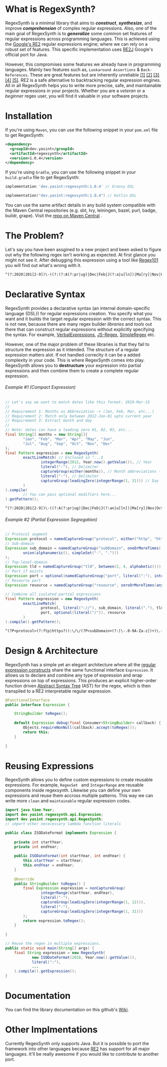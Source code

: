 # **What is RegexSynth?**

RegexSynth is a minimal library that aims to ***construct***, ***synthesize***, and improve ***comprehension*** of complex regular expressions. Also, one of the main goal of RegexSynth is to ***generalize*** some common set features of regular expressions across programming languages. This is achieved using the [Google's RE2](https://github.com/google/re2) regular expressions engine; where we can rely on a robust set of features. This specific implementation uses [RE2J](https://github.com/google/re2j) Google's official port for Java.

However, this compromises some features we already have in programming languages. Mainly two features such as, `Lookaround Assertions` & `Back-References`. These are great features but are inherently unreliable [[1]](https://dl.acm.org/doi/10.1145/3338906.3342509) [[2]](https://dl.acm.org/doi/10.1145/2071368.2071372) [[3]](https://dl.acm.org/doi/10.5555/2022896.2022911) [[4]](https://arxiv.org/pdf/1405.5599.pdf) [[5]](https://swtch.com/~rsc/regexp/regexp3.html). RE2 is a safe alternative to backtracking regular expression engines. All in all RegexSynth helps you to write more precise, safe, and maintainable regular expressions in your projects. Whether you are a *veteran* or a *beginner* regex user, you will find it valuable in your software projects.

# **Installation**

If you're using `Maven`, you can use the following snippet in your `pom.xml` file to get RegexSynth:

```xml
<dependency>
  <groupId>dev.yasint</groupId>
  <artifactId>regexsynth</artifactId>
  <version>1.0.4</version>
</dependency>
```

If you're using `Gradle`, you can use the following snippet in your `build.gradle` file to get RegexSynth:

```groovy
implementation 'dev.yasint:regexsynth:1.0.4' // Groovy DSL
```

```kotlin
implementation("dev.yasint:regexsynth:1.0.4") // Kotlin DSL
```

You can use the same artifact details in any build system compatible with the Maven Central repositories (e.g. sbt, Ivy, leiningen, bazel, purl, badge, buildr, grape). Visit the [repo on Maven Central](https://search.maven.org/artifact/dev.yasint/regexsynth) .

# **The Problem?**

Let's say you have been assgined to a new project and been asked to figure out why the following regex isn't working as expected. At first glance you might not see it. After debugging this expression using a tool like [Regex101](https://regex101.com/) you will find out what's wrong with it.

```reStructuredText
^(?:2020|201[2-9])\-((?:(?:A(?:pr|ug)|Dec|Feb|J(?:a|u[ln])|Ma[ry]|Nov|Oct|Sep)))\-((?:0?(?:3[0-1]|[1-2][0-9]|[2-9])))$
```

# **Declarative Syntax**

RegexSynth provides a declarative syntax (an internal domain-specific language {DSL}) for regular expressions creation. You specify what you want and it builds the target regular expression with the correct syntax. This is not new, because there are many regex builder *libraries* and *tools* out there that can construct regular expressions without explicitly specifying the syntax. For example, [VerbalExpressions](https://github.com/VerbalExpressions), [JS-Regex](https://github.com/wyantb/js-regex), [SimpleRegex](https://github.com/SimpleRegex) etc.

However, one of the major problem of these libraries is that they fail to structure the expression as it intended. The structure of a regular expression matters alot. If not handled correclty it can be a added complexity in your code. This is where RegexSynth comes into play. RegexSynth allows you to **destructure** your expression into partial expressions and then combine them to create a complete regular expression.

###### Example #1 (Compact Expression)

```java
// Let's say we want to match dates like this format: 2019-Mar-15
//
// Requirement 1: Months as Abbreviation -> (Jan, Feb, Mar, etc...)
// Requirement 2: Match only between 2012-Jan-01 upto current year
// Requirement 3: Extract month and day
//
// Note: dates can have a leading zero 01, 02, 03, etc...
final String[] months = new String[]{
        "Jan", "Feb", "Mar", "Apr", "May", "Jun",
        "Jul", "Aug", "Sep", "Oct", "Nov", "Dec"
};
final Pattern expression = new RegexSynth(
        exactLineMatch( // Enclosed in ^...$
                integerRange(2012, Year.now().getValue()), // Year
                literal("-"), // Delimiter
                captureGroup(either(months)), // Month abbreviations - group 1
                literal("-"), // Delimiter
                captureGroup(leadingZero(integerRange(1, 31))) // Day - group 2
        )
).compile(
        // You can pass optional modifiers here...
).getPattern();
```

```reStructuredText
^(?:2020|201[2-9])\-((?:A(?:pr|ug)|Dec|Feb|J(?:an|u[ln])|Ma[ry]|Nov|Oct|Sep))\-((?:0?(?:3[01]|[12][0-9]|[1-9])))$
```

###### Example #2 (Partial Expression Segregation)

```java
// Protocol segment
Expression protocol = namedCaptureGroup("protocol", either("http", "https", "ftp"));
// Sub-domain
Expression sub_domain = namedCaptureGroup("subDomain", oneOrMoreTimes(
        union(alphanumeric(), simpleSet("-", ".")))
);
// Top-level-domain
Expression tld = namedCaptureGroup("tld", between(2, 4, alphabetic()));
// Port if exists
Expression port = optional(namedCaptureGroup("port", literal(":"), integerRange(1, 65535)));
// Resource part
Expression resource = namedCaptureGroup("resource", zeroOrMoreTimes(anything()));

// Combine all isolated partial expressions
final Pattern expression = new RegexSynth(
        exactLineMatch(
                protocol, literal("://"), sub_domain, literal("."), tld,
                port, optional(literal("/")), resource
        )
).compile().getPattern();
```

```reStructuredText
^(?P<protocol>(?:ftp|https?)):\/\/(?P<subDomain>(?:[\-.0-9A-Za-z])+)\.(?P<tld>(?:[A-Za-z]){2,4})(?:(?P<port>:(?:6553[0-5]|655[0-2][0-9]|65[0-4][0-9]{2}|6[0-4][0-9]{3}|[1-5][0-9]{4}|[1-9][0-9]{3}|[1-9][0-9]{2}|[1-9][0-9]|[1-9])))?(?:\/)?(?P<resource>(?:.)*)$
```

# **Design & Architecture**

RegexSynth has a simple yet an elegant architecture where all the [regular expression constructs](https://github.com/wytm97/regexsynth-java/wiki/Documentation) share the same functional interface `Expression`. It allows us to declare and combine any type of expression and wrap expressions on top of expressions. This produces an explicit higher-order function driven [Abstract Syntax Tree](https://en.wikipedia.org/wiki/Abstract_syntax_tree) (AST) for the regex, which is then transpiled to a RE2 interpretable regular expression.

```java
@FunctionalInterface
public interface Expression {

    StringBuilder toRegex();
    
    default Expression debug(final Consumer<StringBuilder> callback) {
        Objects.requireNonNull(callback).accept(toRegex());
        return this;
    }
  
}
```

# **Reusing Expressions**

RegexSynth allows you to define custom expressions to create reusable expressions. For example, `RegexSet ` and `IntegerRange` are reusable components inside regexsynth. Likewise you can define your own expressions and reuse them accross multiple patterns. This way we can write more `clean` and `maintainable` regular expression codes.

```java
import java.time.Year;
import dev.yasint.regexsynth.api.Expression;
import dev.yasint.regexsynth.api.RegexSynth;
// import other nececessary lambda function literals

public class ISODateFormat implements Expression {
  
    private int startYear;
    private int endYear;
  
    public ISODateFormat(int startYear, int endYear) {
        this.startYear = startYear;
        this.endYear = endYear;
    }
  
    @Override
    public StringBuilder toRegex() {
        final Expression expression = nonCaptureGroup(
                integerRange(startYear, endYear),
                literal("-"),
                captureGroup(leadingZero(integerRange(1, 12))),
                literal("-"),
                captureGroup(leadingZero(integerRange(1, 31)))
        );
        return expression.toRegex();
    }
  
}

// Reuse the regex in multiple expressions.
public static void main(String[] args) {
    final String expression = new RegexSynth(
            new ISODateFormat(2010, Year.now().getValue()),
            literal(":"),
            ...
    ).compile().getExpression();
}
```

# **Documentation**

You can find the library documentation on this github's [Wiki](https://github.com/wytm97/regexsynth-java/wiki/Documentation).

# **Other Implmentations**

Currently RegexSynth only supports Java. But it is possible to port the framework into other languages because [RE2](https://github.com/google/re2) has support for all major languages. It'll be really awesome if you would like to contribute to another port.

















